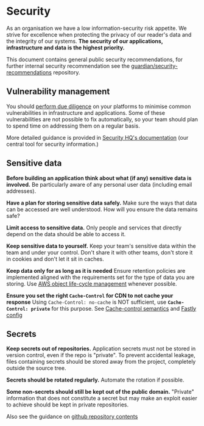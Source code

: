 # Security

As an organisation we have a low information-security risk appetite. We strive
for excellence when protecting the privacy of our reader's data and the 
integrity of our systems. **The security of our applications, 
infrastructure and data is the highest priority.**

This document contains general public security recommendations, for further internal security recommendation see the [guardian/security-recommendations](https://github.com/guardian/security-recommendations) repository.

## Vulnerability management
You should 
[perform due diligence](https://github.com/guardian/security-hq/blob/main/hq/markdown/vulnerability-management.md) 
on your platforms to minimise common vulnerabilities in infrastructure 
and applications. Some of these vulnerabilities are not possible to fix 
automatically, so your team should plan to spend time on addressing them 
on a regular basis. 

More detailed guidance is provided in 
[Security HQ's documentation](https://github.com/guardian/security-hq/blob/main/hq/markdown/vulnerability-management.md) 
(our central tool for security information.)

## Sensitive data

**Before building an application think about what (if any) sensitive
data is involved.** Be particularly aware of any personal user data
(including email addresses).

**Have a plan for storing sensitive data safely.** Make sure the ways 
that data can be accessed are well understood. How will you ensure the
data remains safe?

**Limit access to sensitive data.** Only people and services that 
directly depend on the data should be able to access it.

**Keep sensitive data to yourself.** Keep your team's sensitive data 
within the team and under your control. Don't share it with other
teams, don't store it in cookies and don't let it sit in caches.

**Keep data only for as long as it is needed** Ensure retention policies 
are implemented aligned with the requirements set for the type of data 
you are storing. Use 
[AWS object life-cycle management](https://docs.aws.amazon.com/AmazonS3/latest/dev/object-lifecycle-mgmt.html) 
whenever possible.

**Ensure you set the right `Cache-Control` for CDN to not cache your 
response** Using `Cache-Control: no-cache` is NOT sufficient, use 
**`Cache-Control: private`** for this purpose. See 
[Cache-control semantics](https://developer.mozilla.org/en-US/docs/Web/HTTP/Headers/Cache-Control) 
and 
[Fastly config](https://developer.fastly.com/learning/concepts/cache-freshness/#preventing-content-from-being-cached)

## Secrets

**Keep secrets out of repositories.** Application secrets must not be
stored in version control, even if the repo is "private". To prevent
accidental leakage, files containing secrets should be stored away
from the project, completely outside the source tree.

**Secrets should be rotated regularly.** Automate the rotation if
possible.

**Some non-secrets should still be kept out of the public domain.** 
"Private" information that does not constitute a secret but may make
an exploit easier to achieve should be kept in private repositories.

Also see the guidance on 
[github repository contents](https://github.com/guardian/recommendations/blob/main/github.md#repository-contents)
